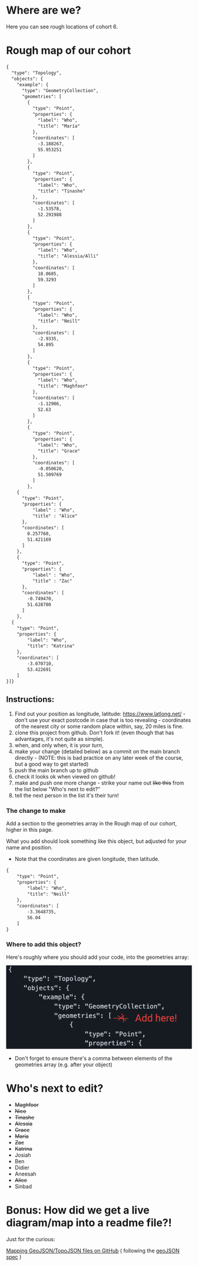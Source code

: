 # Where are we?

Here you can see rough locations of cohort 6.

# Rough map of our cohort

```topojson,
{
  "type": "Topology",
  "objects": {
    "example": {
      "type": "GeometryCollection",
      "geometries": [
        {
          "type": "Point",
          "properties": {
            "label": "Who",
            "title": "María" 
          },
          "coordinates": [
            -3.188267,
            55.953251
          ]
        },
        {
          "type": "Point",
          "properties": {
            "label": "Who",
            "title": "Tinashe"
          },
          "coordinates": [
            -1.53578,
            52.291988
          ]
        },
        {
          "type": "Point",
          "properties": {
            "label": "Who",
            "title": "Alessia/Alli"
          },
          "coordinates": [
            18.0685,
            59.3293
          ]
        },
        {
          "type": "Point",
          "properties": {
            "label": "Who",
            "title": "Neill"
          },
          "coordinates": [
            -2.9335,
            54.895
          ]
        },
        {
          "type": "Point",
          "properties": {
            "label": "Who",
            "title": "Maghfoor"
          },
          "coordinates": [
            -1.12906,
            52.63
          ]
        },
        {
          "type": "Point",
          "properties": {
            "label": "Who",
            "title": "Grace"
          },
          "coordinates": [
            -0.050620,
            51.509769
          ]
        },
	{
	  "type": "Point",
	  "properties": {
	      "label" : "Who",
	      "title" : "Alice"
	  },
	  "coordinates": [
	    0.257760,
	    51.421169
	  ]
	},
	{
	  "type": "Point",
	  "properties": {
	      "label" : "Who",
	      "title" : "Zac"
	  },
	  "coordinates": [
	    -0.749470,
	    51.628780
	  ]
	},
  {
    "type": "Point",
    "properties": {
        "label": "Who",
        "title": "Katrina"
    },
    "coordinates": [
        -3.070710,
        53.422691
    ]
}]}
```

## Instructions:

1. Find out your position as longitude, latitude: https://www.latlong.net/ - don't use your exact postcode in case that is too revealing - coordinates of the nearest city or some random place within, say, 20 miles is fine.
1. clone this project from github. Don't fork it! (even though that has advantages, it's not quite as simple).
1. when, and only when, it is your _turn_,
1. make your change (detailed below) as a commit on the main branch directly - (NOTE: this is bad practice on any later week of the course, but a good way to get started)
1. push the main branch up to github
1. check it looks ok when viewed on github!
1. make and push one more change - strike your name out ~~like this~~ from the list below "Who's next to edit?"
1. tell the next person in the list it's their turn!

### The change to make

Add a section to the geometries array in the Rough map of our cohort, higher in this page.

What you add should look something like this object, but adjusted for your name and position.

- Note that the coordinates are given longitude, then latitude.

```
{
    "type": "Point",
    "properties": {
        "label": "Who",
        "title": "Neill"
    },
    "coordinates": [
        -3.3648735,
        56.04
    ]
}
```

### Where to add this object?

Here's roughly where you should add your code, into the geometries array:

![illustration of where to add your code](extra-docs/where-to-add-code.png)

- Don't forget to ensure there's a comma between elements of the geometries array (e.g. after your object)

# Who's next to edit?

- ~~Maghfoor~~
- ~~Nico~~
- ~~Tinashe~~
- ~~Alessia~~
- ~~Grace~~
- ~~María~~
- ~~Zac~~
- ~~Katrina~~
- Josiah
- Ben
- Didier
- Aneesah
- ~~Alice~~
- Sinbad

# Bonus: How did we get a live diagram/map into a readme file?!

Just for the curious:

[Mapping GeoJSON/TopoJSON files on GitHub](https://docs.github.com/en/repositories/working-with-files/using-files/working-with-non-code-files#mapping-geojsontopojson-files-on-github)
( following the [geoJSON spec](https://www.rfc-editor.org/rfc/rfc7946) )

